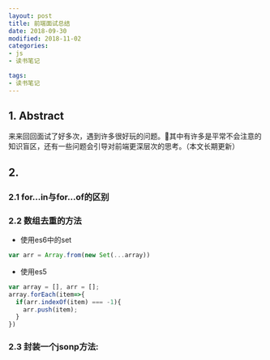 ```yaml
---
layout: post
title: 前端面试总结
date: 2018-09-30
modified: 2018-11-02
categories: 
- js
- 读书笔记

tags:
- 读书笔记
---
```


## 1. Abstract 
来来回回面试了好多次，遇到许多很好玩的问题。其中有许多是平常不会注意的知识盲区，还有一些问题会引导对前端更深层次的思考。（本文长期更新）

## 2. 

### 2.1 for...in与for...of的区别

### 2.2 数组去重的方法
* 使用es6中的set
```js
var arr = Array.from(new Set(...array))
```
* 使用es5
```js
var array = [], arr = [];
array.forEach(item=>{
  if(arr.indexOf(item) === -1){
    arr.push(item);
  }
})
```

### 2.3 封装一个jsonp方法:
